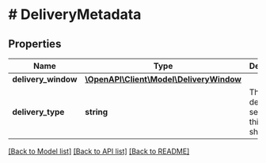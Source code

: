 # # DeliveryMetadata

## Properties

Name | Type | Description | Notes
------------ | ------------- | ------------- | -------------
**delivery_window** | [**\OpenAPI\Client\Model\DeliveryWindow**](DeliveryWindow.md) |  |
**delivery_type** | **string** | The type of delivery service for this shipment. |

[[Back to Model list]](../../README.md#models) [[Back to API list]](../../README.md#endpoints) [[Back to README]](../../README.md)
